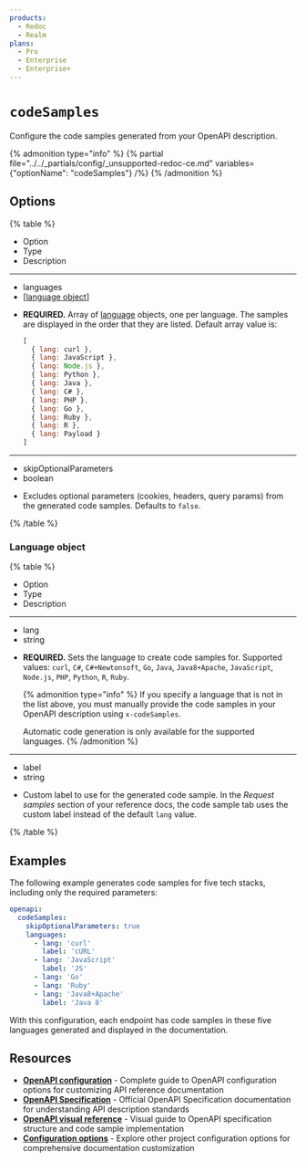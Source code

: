 ```yaml
---
products:
  - Redoc
  - Realm
plans:
  - Pro
  - Enterprise
  - Enterprise+
---
```

# `codeSamples`

Configure the code samples generated from your OpenAPI description.

{% admonition type="info" %}
{% partial file="../../_partials/config/_unsupported-redoc-ce.md" variables={"optionName": "codeSamples"} /%}
{% /admonition %}

## Options

{% table %}

- Option
- Type
- Description

---

- languages
- [[language object](#language-object)]
*
  **REQUIRED.**
  Array of [language](#language-object) objects, one per language.
  The samples are displayed in the order that they are listed.
  Default array value is:
  ```javascript
  [
    { lang: curl },
    { lang: JavaScript },
    { lang: Node.js },
    { lang: Python },
    { lang: Java },
    { lang: C# },
    { lang: PHP },
    { lang: Go },
    { lang: Ruby },
    { lang: R },
    { lang: Payload }
  ]
  ```

---

- skipOptionalParameters
- boolean
*
  Excludes optional parameters (cookies, headers, query params) from the generated code samples.
  Defaults to `false`.

{% /table %}

### Language object

{% table %}

- Option
- Type
- Description

---

- lang
- string
*
  **REQUIRED.**
  Sets the language to create code samples for.
  Supported values: `curl`, `C#`, `C#+Newtonsoft`, `Go`, `Java`, `Java8+Apache`, `JavaScript`, `Node.js`, `PHP`, `Python`, `R`, `Ruby`.

  {% admonition type="info" %}
    If you specify a language that is not in the list above, you must manually provide the code samples in your OpenAPI description using `x-codeSamples`.

    Automatic code generation is only available for the supported languages.
   {% /admonition %}

---

- label
- string
*
  Custom label to use for the generated code sample.
  In the _Request samples_ section of your reference docs, the code sample tab uses the custom label instead of the default `lang` value.

{% /table %}

## Examples

The following example generates code samples for five tech stacks, including only the required parameters:

```yaml {% title="redocly.yaml" %}
openapi:
  codeSamples:
    skipOptionalParameters: true
    languages:
      - lang: 'curl'
        label: 'cURL'
      - lang: 'JavaScript'
        label: 'JS'
      - lang: 'Go'
      - lang: 'Ruby'
      - lang: 'Java8+Apache'
        label: 'Java 8'
```

With this configuration, each endpoint has code samples in these five languages generated and displayed in the documentation.

## Resources

- **[OpenAPI configuration](./index.md)** - Complete guide to OpenAPI configuration options for customizing API reference documentation
- **[OpenAPI Specification](https://spec.openapis.org/oas/latest.html)** - Official OpenAPI Specification documentation for understanding API description standards
- **[OpenAPI visual reference](https://redocly.com/learn/openapi/openapi-visual-reference)** - Visual guide to OpenAPI specification structure and code sample implementation
- **[Configuration options](../index.md)** - Explore other project configuration options for comprehensive documentation customization

